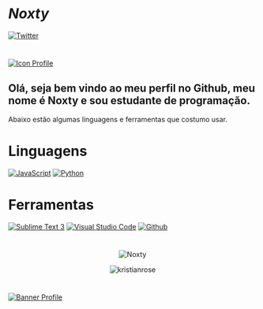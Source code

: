 # ***Noxty***

   [![Twitter](https://img.icons8.com/fluent-systems-regular/50/000000/twitter.png)](https://twitter.com/blxcknoxty)     

#

   [![Icon Profile](https://i.pinimg.com/474x/a8/e3/9b/a8e39b287c7cd7af410dc230c36c226f.jpg)]()     

## Olá, seja bem vindo ao meu perfil no Github, meu nome é Noxty e sou estudante de programação.

Abaixo estão algumas linguagens e ferramentas que costumo usar.

# Linguagens

[![JavaScript](https://img.icons8.com/ios/50/000000/javascript.png)]()
[![Python](https://img.icons8.com/ios/50/000000/python.png)]()

# Ferramentas

[![Sublime Text 3](https://img.icons8.com/ios/50/000000/sublime-text.png)]()
[![Visual Studio Code](https://img.icons8.com/ios/50/000000/visual-studio-logo.png)]()
[![Github](https://img.icons8.com/ios/50/000000/github.png)]()


#

<p align="center"><img src="https://github-readme-stats.vercel.app/api?username=Noxty&show_icons=true&include_all_commits=true&count_private=true" alt="Noxty"/></p>

<p align="center"><img src="https://github-readme-stats.vercel.app/api/top-langs/?username=Noxty&layout=compact&card_width=445" alt="kristianrose"/></p>

#

   [![Banner Profile](https://data.whicdn.com/images/332959603/original.jpg)]()     
